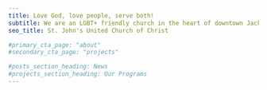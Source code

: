 ```yaml
---
title: Love God, love people, serve both!
subtitle: We are an LGBT+ friendly church in the heart of downtown Jackson.
seo_title: St. John's United Church of Christ

#primary_cta_page: "about"
#secondary_cta_page: "projects"

#posts_section_heading: News
#projects_section_heading: Our Programs
---
```

<!--
{{< projects 5 >}}
{{< recent-posts 5 >}}
-->